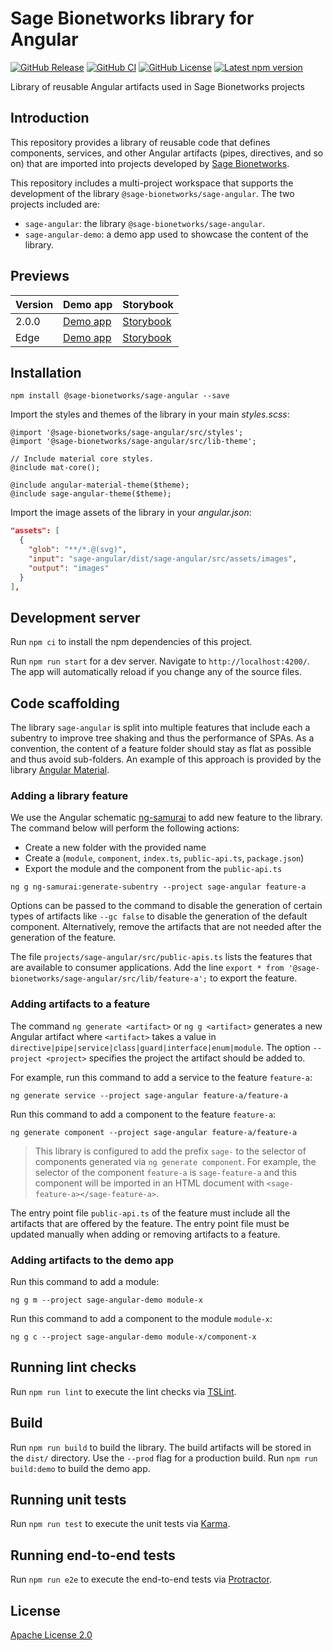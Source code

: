 # Sage Bionetworks library for Angular

[![GitHub Release](https://img.shields.io/github/release/Sage-Bionetworks/sage-angular.svg?include_prereleases&color=94398d&labelColor=555555&logoColor=ffffff&style=for-the-badge&logo=github)](https://github.com/Sage-Bionetworks/sage-angular/releases)
[![GitHub CI](https://img.shields.io/github/workflow/status/Sage-Bionetworks/sage-angular/CI.svg?color=94398d&labelColor=555555&logoColor=ffffff&style=for-the-badge&logo=github)](https://github.com/Sage-Bionetworks/sage-angular/actions)
[![GitHub License](https://img.shields.io/github/license/Sage-Bionetworks/sage-angular.svg?color=94398d&labelColor=555555&logoColor=ffffff&style=for-the-badge&logo=github)](https://github.com/Sage-Bionetworks/sage-angular/blob/main/LICENSE)
[![Latest npm version](https://img.shields.io/npm/v/@sage-bionetworks/sage-angular?logo=npm&style=for-the-badge&color=94398d&labelColor=555555&logoColor=ffffff)](https://www.npmjs.com/package/@sage-bionetworks/sage-angular)

Library of reusable Angular artifacts used in Sage Bionetworks projects

## Introduction

This repository provides a library of reusable code that defines components,
services, and other Angular artifacts (pipes, directives, and so on) that are
imported into projects developed by [Sage Bionetworks].

This repository includes a multi-project workspace that supports the development
of the library `@sage-bionetworks/sage-angular`. The two projects included are:

- `sage-angular`: the library `@sage-bionetworks/sage-angular`.
- `sage-angular-demo`: a demo app used to showcase the content of the library.

## Previews

Version | Demo app | Storybook
------- | -------- | ---------
2.0.0   | [Demo app](https://sage-bionetworks.github.io/sage-angular/2.0.0/demo/) | [Storybook](https://sage-bionetworks.github.io/sage-angular/2.0.0/storybook/)
Edge   | [Demo app](https://sage-bionetworks.github.io/sage-angular/edge/demo/) | [Storybook](https://sage-bionetworks.github.io/sage-angular/edge/storybook/)

## Installation

```console
npm install @sage-bionetworks/sage-angular --save
```

Import the styles and themes of the library in your main *styles.scss*:

```
@import '@sage-bionetworks/sage-angular/src/styles';
@import '@sage-bionetworks/sage-angular/src/lib-theme';

// Include material core styles.
@include mat-core();

@include angular-material-theme($theme);
@include sage-angular-theme($theme);
```

Import the image assets of the library in your *angular.json*:

```json
"assets": [
  {
    "glob": "**/*.@(svg)",
    "input": "sage-angular/dist/sage-angular/src/assets/images",
    "output": "images"
  }
],
```

## Development server

Run `npm ci` to install the npm dependencies of this project.

Run `npm run start` for a dev server. Navigate to
`http://localhost:4200/`. The app will automatically reload if you change any of
the source files.

## Code scaffolding

The library `sage-angular` is split into multiple features that include each a
subentry to improve tree shaking and thus the performance of SPAs. As a
convention, the content of a feature folder should stay as flat as possible and
thus avoid sub-folders. An example of this approach is provided by the library
[Angular Material].

### Adding a library feature

We use the Angular schematic [ng-samurai] to add new feature to the library. The
command below will perform the following actions:

- Create a new folder with the provided name
- Create a (`module`, `component`, `index.ts`, `public-api.ts`, `package.json`)
- Export the module and the component from the `public-api.ts`

```console
ng g ng-samurai:generate-subentry --project sage-angular feature-a
```

Options can be passed to the command to disable the generation of certain types
of artifacts like `--gc false` to disable the generation of the default
component. Alternatively, remove the artifacts that are not needed after the
generation of the feature.

The file `projects/sage-angular/src/public-apis.ts` lists the features that are
available to consumer applications. Add the line `export * from '@sage-bionetworks/sage-angular/src/lib/feature-a';` to export the feature.

### Adding artifacts to a feature

The command `ng generate <artifact>` or `ng g <artifact>` generates a new
Angular artifact where `<artifact>` takes a value in
`directive|pipe|service|class|guard|interface|enum|module`. The option
`--project <project>` specifies the project the artifact should be added to.

For example, run this command to add a service to the feature `feature-a`:

    ng generate service --project sage-angular feature-a/feature-a

Run this command to add a component to the feature `feature-a`:

    ng generate component --project sage-angular feature-a/feature-a

> This library is configured to add the prefix `sage-` to the selector of
> components generated via `ng generate component`. For example, the selector of
> the component `feature-a` is `sage-feature-a` and this component will be
> imported in an HTML document with `<sage-feature-a></sage-feature-a>`.

The entry point file `public-api.ts` of the feature must include all the
artifacts that are offered by the feature. The entry point file must be updated
manually when adding or removing artifacts to a feature.

### Adding artifacts to the demo app

Run this command to add a module:

    ng g m --project sage-angular-demo module-x

Run this command to add a component to the module `module-x`:

    ng g c --project sage-angular-demo module-x/component-x

## Running lint checks

Run `npm run lint` to execute the lint checks via [TSLint](https://karma-runner.github.io).

## Build

Run `npm run build` to build the library. The build artifacts will be stored in the `dist/` directory. Use the `--prod` flag for a production build. Run `npm run build:demo` to build the demo app.

## Running unit tests

Run `npm run test` to execute the unit tests via [Karma].

## Running end-to-end tests

Run `npm run e2e` to execute the end-to-end tests via [Protractor].

## License

[Apache License 2.0]

<!--

This project was generated with [Angular CLI](https://github.com/angular/angular-cli) version 11.2.2.

## Development server

Run `ng serve` for a dev server. Navigate to `http://localhost:4200/`. The app will automatically reload if you change any of the source files.

## Code scaffolding

Run `ng generate component component-name` to generate a new component. You can also use `ng generate directive|pipe|service|class|guard|interface|enum|module`.

## Build

Run `ng build` to build the project. The build artifacts will be stored in the `dist/` directory. Use the `--prod` flag for a production build.

## Running unit tests

Run `ng test` to execute the unit tests via [Karma](https://karma-runner.github.io).

## Running end-to-end tests

Run `ng e2e` to execute the end-to-end tests via [Protractor](http://www.protractortest.org/).

## Further help

To get more help on the Angular CLI use `ng help` or go check out the [Angular CLI Overview and Command Reference](https://angular.io/cli) page. -->

<!-- Links -->

[TSLint]: https://palantir.github.io/tslint
[Karma]: https://karma-runner.github.io
[Protractor]: http://www.protractortest.org
[Angular Material]: https://github.com/angular/components/tree/master/src/material
[ng-samurai]: https://github.com/kreuzerk/ng-samurai

[Sage Bionetworks]: https://sagebionetworks.org
[Apache License 2.0]: https://github.com/Sage-Bionetworks/sage-angular/blob/main/LICENSE
